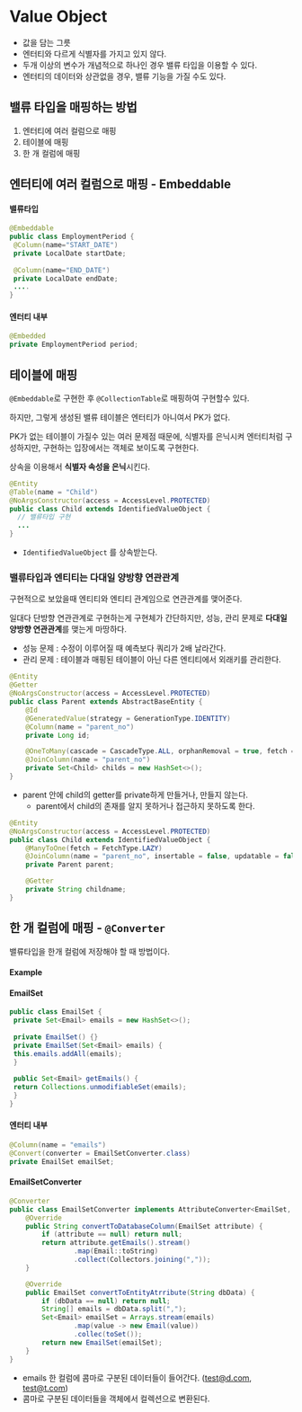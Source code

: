 # Value Object
* 값을 담는 그릇
* 엔터티와 다르게 식별자를 가지고 있지 않다. 
* 두개 이상의 변수가 개념적으로 하나인 경우 밸류 타입을 이용할 수 있다.
* 엔터티의 데이터와 상관없을 경우, 밸류 기능을 가질 수도 있다. 

## 밸류 타입을 매핑하는 방법 
1. 엔터티에 여러 컬럼으로 매핑
2. 테이블에 매핑
3. 한 개 컬럼에 매핑

## 엔터티에 여러 컬럼으로 매핑 - Embeddable 
#### 밸류타입
```java
@Embeddable   
public class EmploymentPeriod {  
 @Column(name="START_DATE")  
 private LocalDate startDate;  
    
 @Column(name="END_DATE")  
 private LocalDate endDate;  
 ....  
}
```
####  엔터티 내부 
```java
@Embedded  
private EmploymentPeriod period;
```

## 테이블에 매핑 
`@Embeddable`로 구현한 후 `@CollectionTable`로 매핑하여 구현할수 있다. 

하지만, 그렇게 생성된 밸류 테이블은 엔터티가 아니여서 PK가 없다. 

PK가 없는 테이블이 가질수 있는 여러 문제점 때문에, 식별자를 은닉시켜 엔터티처럼 구성하지만, 구현하는 입장에서는 객체로 보이도록 구현한다. 

상속을 이용해서 **식별자 속성을 은닉**시킨다.

```java
@Entity  
@Table(name = "Child")  
@NoArgsConstructor(access = AccessLevel.PROTECTED)  
public class Child extends IdentifiedValueObject {
  // 밸류타입 구현
  ...  
}
```
* `IdentifiedValueObject` 를 상속받는다. 

### 밸류타입과 엔티티는 다대일 양방향 연관관계
구현적으로 보았을때 엔티티와 엔티티 관계임으로 연관관계를 맺어준다. 

일대다 단방향 연관관계로 구현하는게 구현체가 간단하지만, 성능, 관리 문제로 **다대일 양방향 연관관계**를 맺는게 마땅하다.

  * 성능 문제 : 수정이 이루어질 때 예측보다 쿼리가 2배 날라간다. 
  * 관리 문제 : 테이블과 매핑된 테이블이 아닌 다른 엔티티에서 외래키를 관리한다. 

```java
@Entity  
@Getter 
@NoArgsConstructor(access = AccessLevel.PROTECTED)    
public class Parent extends AbstractBaseEntity {  
	@Id  
	@GeneratedValue(strategy = GenerationType.IDENTITY)  
	@Column(name = "parent_no")  
	private Long id;

	@OneToMany(cascade = CascadeType.ALL, orphanRemoval = true, fetch = FetchType.LAZY)
	@JoinColumn(name = "parent_no")
	private Set<Child> childs = new HashSet<>();
}
```
* parent 안에 child의 getter를 private하게 만들거나, 만들지 않는다. 
  * parent에서 child의 존재를 알지 못하거나 접근하지 못하도록 한다.

```java
@Entity
@NoArgsConstructor(access = AccessLevel.PROTECTED)   
public class Child extends IdentifiedValueObject {
	@ManyToOne(fetch = FetchType.LAZY)
	@JoinColumn(name = "parent_no", insertable = false, updatable = false)
	private Parent parent;

	@Getter
	private String childname;
}
```

## 한 개 컬럼에 매핑 - `@Converter`
밸류타입을 한개 컬럼에 저장해야 할 때 방법이다. 

#### Example
#### EmailSet
```java
public class EmailSet {  
 private Set<Email> emails = new HashSet<>();  
    
 private EmailSet() {}  
 private EmailSet(Set<Email> emails) {  
 this.emails.addAll(emails);  
 }  
    
 public Set<Email> getEmails() {  
 return Collections.unmodifiableSet(emails);  
 }  
}
```
#### 엔터티 내부 
```java
@Column(name = "emails")  
@Convert(converter = EmailSetConverter.class)  
private EmailSet emailSet;
```
#### EmailSetConverter
```java
@Converter
public class EmailSetConverter implements AttributeConverter<EmailSet, String> {
	@Override
	public String convertToDatabaseColumn(EmailSet attribute) {
		if (attribute == null) return null;
		return attribute.getEmails().stream()
				.map(Email::toString)
				.collect(Collectors.joining(","));
	}

	@Override
	public EmailSet convertToEntityAtrribute(String dbData) {
		if (dbData == null) return null;
		String[] emails = dbData.split(",");
		Set<Email> emailSet = Arrays.stream(emails)
				.map(value -> new Email(value))
				.collec(toSet());
		return new EmailSet(emailSet);
	}
}
```
* emails 한 컬럼에 콤마로 구분된 데이터들이 들어간다. (test@d.com, test@t.com)
* 콤마로 구분된 데이터들을 객체에서 컬렉션으로 변환된다.